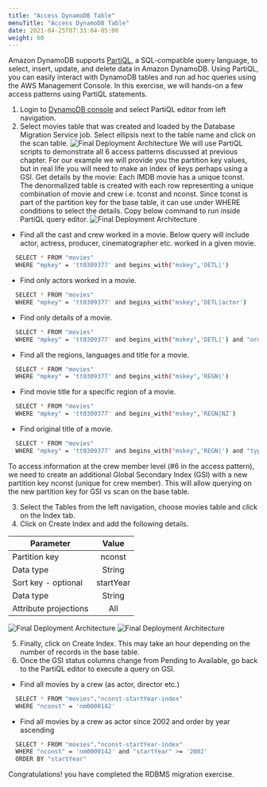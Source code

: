 ```yaml
---
title: "Access DynamoDB Table"
menuTitle: "Access DynamoDB Table"
date: 2021-04-25T07:33:04-05:00
weight: 60
---
```

Amazon DynamoDB supports [PartiQL](https://partiql.org/), a SQL-compatible query language, to select, insert, update, and delete data in Amazon DynamoDB.
Using PartiQL, you can easily interact with DynamoDB tables and run ad hoc queries using the AWS Management Console. In this exercise, we will hands-on a few access patterns using PartiQL statements.

  1. Login to [DynamoDB console](https://console.aws.amazon.com/dynamodbv2/home) and select PartiQL editor from left navigation.
  2. Select movies table that was created and loaded by the Database Migration Service job. Select ellipsis next to the table name and click on the scan table.
  ![Final Deployment Architecture](/images/migration28.jpg)
We will use PartiQL scripts to demonstrate all 6 access patterns discussed at previous chapter. For our example we will provide you the partition key values, but in real life you will need to make an index of keys perhaps using a GSI.
Get details by the movie: Each IMDB movie has a unique tconst. The denormalized table is created with each row representing a unique combination of movie and crew i.e. tconst and nconst.
Since tconst is part of the partition key for the base table, it can use under WHERE conditions to select the details. Copy below command to run inside PartiQL query editor.
  ![Final Deployment Architecture](/images/migration35.png)
  - Find all the cast and crew worked in a movie. Below query will include actor, actress, producer, cinematographer etc. worked in a given movie.
  ```bash
    SELECT * FROM "movies"
    WHERE "mpkey" = 'tt0309377' and begins_with("mskey",'DETL|')
  ```
  - Find only actors worked in a movie.

  ```bash
    SELECT * FROM "movies"
    WHERE "mpkey" = 'tt0309377' and begins_with("mskey",'DETL|actor')
  ```
  - Find only details of a movie.

  ```bash
    SELECT * FROM "movies"
    WHERE "mpkey" = 'tt0309377' and begins_with("mskey",'DETL|') and "ordering" = '1'
  ```
  - Find all the regions, languages and title for a movie.

  ```bash
    SELECT * FROM "movies"
    WHERE "mpkey" = 'tt0309377' and begins_with("mskey",'REGN|')
  ```
  - Find movie title for a specific region of a movie.

  ```bash
    SELECT * FROM "movies"
    WHERE "mpkey" = 'tt0309377' and begins_with("mskey",'REGN|NZ')
  ```
  - Find original title of a movie.

  ```bash
    SELECT * FROM "movies"
    WHERE "mpkey" = 'tt0309377' and begins_with("mskey",'REGN|') and "types" = 'original'
  ```
To access information at the crew member level (#6 in the access pattern), we need to create an additional Global Secondary Index (GSI) with a new partition key nconst (unique for crew member).
This will allow querying on the new partition key for GSI vs scan on the base table.

  3.  Select the Tables from the left navigation, choose movies table and click on the Index tab.
  4.  Click on Create Index and add the following details.


| Parameter        | Value |
| ------ |:-------------:|
| Partition key     | nconst|
| Data type     | String|
| Sort key - optional     | startYear|
| Data type     | String|
| Attribute projections     | All |

![Final Deployment Architecture](/images/migration29.jpg)
![Final Deployment Architecture](/images/migration30.jpg)

  5.  Finally, click on Create Index. This may take an hour depending on the number of records in the base table.
  6.  Once the GSI status columns change from Pending to Available, go back to the PartiQL editor to execute a query on GSI.

  - Find all movies by a crew (as actor, director etc.)

```bash
  SELECT * FROM "movies"."nconst-startYear-index"
  WHERE "nconst" = 'nm0000142'
```
- Find all movies by a crew as actor since 2002 and order by year ascending

```bash
  SELECT * FROM "movies"."nconst-startYear-index"
  WHERE "nconst" = 'nm0000142' and "startYear" >= '2002'
  ORDER BY "startYear"
```
Congratulations! you have completed the RDBMS migration exercise. 
